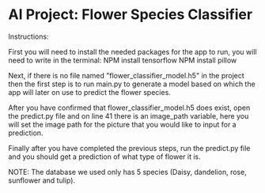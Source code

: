 # AI Project: Flower Species Classifier

Instructions: 

First you will need to install the needed packages for the app to run, you will need to write in the terminal:
NPM install tensorflow
NPM install pillow

Next, if there is no file named "flower_classifier_model.h5" in the project then the first step is to run main.py to generate a model based on which the app will later on use to predict the flower species.

After you have confirmed that flower_classifier_model.h5 does exist, open the predict.py file and on line 41 there is an image_path variable, here you will set the image path for the picture that you would like to input for a prediction.

Finally after you have completed the previous steps, run the predict.py file and you should get a prediction of what type of flower it is.

NOTE: The database we used only has 5 species (Daisy, dandelion, rose, sunflower and tulip).
